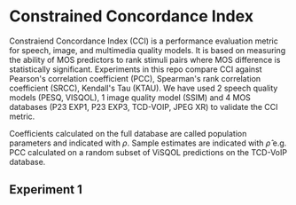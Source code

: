 # Constrained Concordance Index
Constraiend Concordance Index (CCI) is a performance evaluation metric for speech, image, and multimedia quality models. It is based on measuring the ability of MOS predictors to rank stimuli pairs where MOS difference is statistically significant. Experiments in this repo compare CCI against Pearson's correlation coefficient (PCC), Spearman's rank correlation coefficient (SRCC), Kendall's Tau (KTAU). 
We have used 2 speech quality models (PESQ, VISQOL), 1 image quality model (SSIM) and 4 MOS databases (P23 EXP1, P23 EXP3, TCD-VOIP, JPEG XR) to validate the CCI metric.  

Coefficients calculated on the full database are called population parameters and indicated with $\rho$. Sample estimates are indicated with $\hat{\rho}$ e.g. PCC calculated on a random subset of ViSQOL predictions on the TCD-VoIP database.

<!-- ##  Indicators
* $|\hat{\rho}(n) - \rho|$ is the difference between the sample mean $\hat{\rho}$ and the population mean $\rho$. The sample mean depends on the sample size $n$. For each $n$ we estimate the parameter $S$ times, which is the number of samples. The final parameter $\hat{\rho}(n)$ is the mean of the $S$ sample means for a particular $N$.
* $c_{v}(\%)(n)$ is the coefficient of variation or relative standard deviation. -->


## Experiment 1
<!-- This experiment evaluates the robustness of CCI against small sample sizes. The experiment consists of incrementally varying the sample size and measuring the difference between the CCI sample and the CCI population. The closer is the difference the better. Samples are taken randomly from the population to avoid bias sampling.

| Dataset  | N - Sample Size             | $S$ Num of samples | Comparison                 | Measures |
| -------- | -----------                 | -----------    | -------                    | -------- |
| TCD-VoIP | From 0 to 382 log spaced    | 200            | Pearson, Spearman, Kendall | Mean Difference, Std Difference, Difference between 5th and 95th percentile and the population mean -->